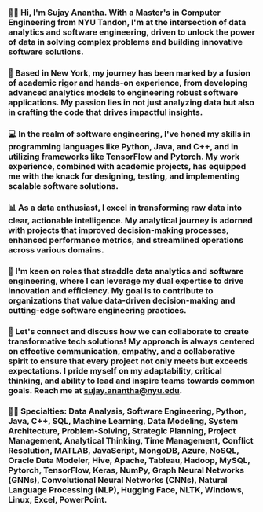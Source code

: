 ### 👋🏻 Hi, I'm Sujay Anantha. With a Master's in Computer Engineering from NYU Tandon, I'm at the intersection of data analytics and software engineering, driven to unlock the power of data in solving complex problems and building innovative software solutions.

### 🗽 Based in New York, my journey has been marked by a fusion of academic rigor and hands-on experience, from developing advanced analytics models to engineering robust software applications. My passion lies in not just analyzing data but also in crafting the code that drives impactful insights.

### 💻 In the realm of software engineering, I've honed my skills in programming languages like Python, Java, and C++, and in utilizing frameworks like TensorFlow and Pytorch. My work experience, combined with academic projects, has equipped me with the knack for designing, testing, and implementing scalable software solutions.

### 📊 As a data enthusiast, I excel in transforming raw data into clear, actionable intelligence. My analytical journey is adorned with projects that improved decision-making processes, enhanced performance metrics, and streamlined operations across various domains.

### 🚀 I'm keen on roles that straddle data analytics and software engineering, where I can leverage my dual expertise to drive innovation and efficiency. My goal is to contribute to organizations that value data-driven decision-making and cutting-edge software engineering practices.

### 📩 Let's connect and discuss how we can collaborate to create transformative tech solutions! My approach is always centered on effective communication, empathy, and a collaborative spirit to ensure that every project not only meets but exceeds expectations. I pride myself on my adaptability, critical thinking, and ability to lead and inspire teams towards common goals. Reach me at sujay.anantha@nyu.edu.

### 💪🏻 Specialties: Data Analysis, Software Engineering, Python, Java, C++, SQL, Machine Learning, Data Modeling, System Architecture, Problem-Solving, Strategic Planning, Project Management, Analytical Thinking, Time Management, Conflict Resolution, MATLAB, JavaScript, MongoDB, Azure, NoSQL, Oracle Data Modeler, Hive, Apache, Tableau, Hadoop, MySQL, Pytorch, TensorFlow, Keras, NumPy, Graph Neural Networks (GNNs), Convolutional Neural Networks (CNNs), Natural Language Processing (NLP), Hugging Face, NLTK, Windows, Linux, Excel, PowerPoint.

<!--
**Sujay-Anantha/Sujay-Anantha** is a ✨ _special_ ✨ repository because its `README.md` (this file) appears on your GitHub profile.

Here are some ideas to get you started:

- 🔭 I’m currently working on ...
- 🌱 I’m currently learning ...
- 👯 I’m looking to collaborate on ...
- 🤔 I’m looking for help with ...
- 💬 Ask me about ...
- 📫 How to reach me: ...
- 😄 Pronouns: ...
- ⚡ Fun fact: ...
-->
